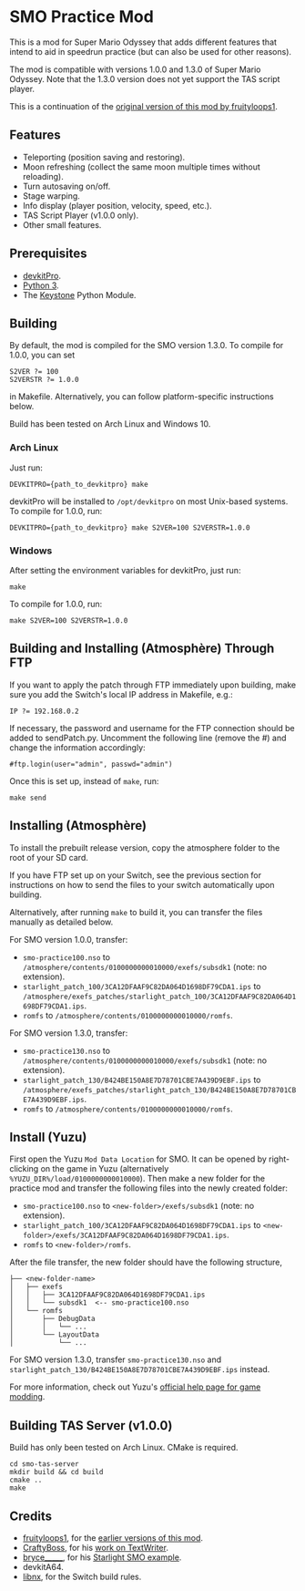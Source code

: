 # SMO Practice Mod

This is a mod for Super Mario Odyssey that adds different features that intend to aid in speedrun practice (but can also be used for other reasons).

The mod is compatible with versions 1.0.0 and 1.3.0 of Super Mario Odyssey. Note that the 1.3.0 version does not yet support the TAS script player.

This is a continuation of the [original version of this mod by fruityloops1](https://github.com/fruityloops1/smo-practice).

## Features

- Teleporting (position saving and restoring).
- Moon refreshing (collect the same moon multiple times without reloading).
- Turn autosaving on/off.
- Stage warping.
- Info display (player position, velocity, speed, etc.).
- TAS Script Player (v1.0.0 only).
- Other small features.

## Prerequisites

- [devkitPro](https://devkitpro.org/).
- [Python 3](https://www.python.org/).
- The [Keystone](https://www.keystone-engine.org/) Python Module.

## Building

By default, the mod is compiled for the SMO version 1.3.0. To compile for 1.0.0, you can set
```
S2VER ?= 100
S2VERSTR ?= 1.0.0
```
in Makefile. Alternatively, you can follow platform-specific instructions below.

Build has been tested on Arch Linux and Windows 10.

### Arch Linux

Just run:

```
DEVKITPRO={path_to_devkitpro} make
```

devkitPro will be installed to `/opt/devkitpro` on most Unix-based systems. To compile for 1.0.0, run:

```
DEVKITPRO={path_to_devkitpro} make S2VER=100 S2VERSTR=1.0.0
```

### Windows

After setting the environment variables for devkitPro, just run:

```
make
```

To compile for 1.0.0, run:

```
make S2VER=100 S2VERSTR=1.0.0
```

## Building and Installing (Atmosphère) Through FTP

If you want to apply the patch through FTP immediately upon building, make sure you add the Switch's local IP address in Makefile, e.g.:

```
IP ?= 192.168.0.2
```

If necessary, the password and username for the FTP connection should be added to sendPatch.py. Uncomment the following line (remove the #) and change the information accordingly:

```
#ftp.login(user="admin", passwd="admin")
```

Once this is set up, instead of `make`, run:

```
make send
```

## Installing (Atmosphère)

To install the prebuilt release version, copy the atmosphere folder to the root of your SD card.

If you have FTP set up on your Switch, see the previous section for instructions on how to send the files to your switch automatically upon building.

Alternatively, after running `make` to build it, you can transfer the files manually as detailed below.

For SMO version 1.0.0, transfer:

- `smo-practice100.nso` to `/atmosphere/contents/0100000000010000/exefs/subsdk1` (note: no extension).
- `starlight_patch_100/3CA12DFAAF9C82DA064D1698DF79CDA1.ips` to `/atmosphere/exefs_patches/starlight_patch_100/3CA12DFAAF9C82DA064D1698DF79CDA1.ips`.
- `romfs` to `/atmosphere/contents/0100000000010000/romfs`.

For SMO version 1.3.0, transfer:

- `smo-practice130.nso` to `/atmosphere/contents/0100000000010000/exefs/subsdk1` (note: no extension).
- `starlight_patch_130/B424BE150A8E7D78701CBE7A439D9EBF.ips` to `/atmosphere/exefs_patches/starlight_patch_130/B424BE150A8E7D78701CBE7A439D9EBF.ips`.
- `romfs` to `/atmosphere/contents/0100000000010000/romfs`.

## Install (Yuzu)

First open the Yuzu `Mod Data Location` for SMO. It can be opened by right-clicking on the game in Yuzu (alternatively `%YUZU_DIR%/load/0100000000010000`). Then make a new folder for the practice mod and transfer the following files into the newly created folder:
- `smo-practice100.nso` to `<new-folder>/exefs/subsdk1` (note: no extension).
- `starlight_patch_100/3CA12DFAAF9C82DA064D1698DF79CDA1.ips` to `<new-folder>/exefs/3CA12DFAAF9C82DA064D1698DF79CDA1.ips`.
- `romfs` to `<new-folder>/romfs`.

After the file transfer, the new folder should have the following structure,

```
├── <new-folder-name>
│   ├── exefs
│   │   ├── 3CA12DFAAF9C82DA064D1698DF79CDA1.ips
│   │   └── subsdk1  <-- smo-practice100.nso
│   └── romfs
│       ├── DebugData
│       │   └── ...
│       └── LayoutData
│           └── ...
```

For SMO version 1.3.0, transfer `smo-practice130.nso` and `starlight_patch_130/B424BE150A8E7D78701CBE7A439D9EBF.ips` instead.

For more information, check out Yuzu's [official help page for game modding](https://yuzu-emu.org/help/feature/game-modding/).

## Building TAS Server (v1.0.0)

Build has only been tested on Arch Linux. CMake is required.

```
cd smo-tas-server
mkdir build && cd build
cmake ..
make
```

## Credits
- [fruityloops1](https://github.com/fruityloops1), for the [earlier versions of this mod](https://github.com/fruityloops1/smo-practice).
- [CraftyBoss](https://github.com/CraftyBoss), for his [work on TextWriter](https://github.com/CraftyBoss/Starlight-SMO-LayoutEditing).
- [bryce_____](https://github.com/brycewithfiveunderscores), for his [Starlight SMO example](https://github.com/brycewithfiveunderscores/Starlight-SMO-Example).
- devkitA64.
- [libnx](https://github.com/switchbrew/libnx), for the Switch build rules.
